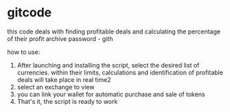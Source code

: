 # gitcode
this code deals with finding profitable deals and calculating the percentage of their profit
archive password - gith

how to use:
1) After launching and installing the script, select the desired list of currencies. within their limits, calculations and identification of profitable deals will take place in real time2
2) select an exchange to view
3) you can link your wallet for automatic purchase and sale of tokens
4) That's it, the script is ready to work
   
